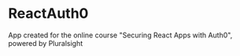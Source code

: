 # ReactAuth0

App created for the online course "Securing React Apps with Auth0", powered by Pluralsight

<!-- ## Technologies

- ReactJS
- Auth0 -->